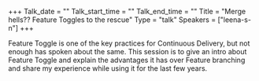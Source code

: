 +++
Talk_date = ""
Talk_start_time = ""
Talk_end_time = ""
Title = "Merge hells?? Feature Toggles to the rescue"
Type = "talk"
Speakers = ["leena-s-n"]
+++

Feature Toggle is one of the key practices for Continuous Delivery, but not enough has spoken about the same. This session is to give an intro about Feature Toggle and explain the advantages it has over Feature branching and share my experience while using it for the last few years.
